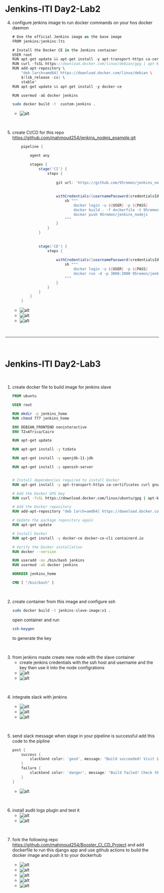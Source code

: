 # Jenkins-ITI Day2-Lab2

4. configure jenkins image to run docker commands on your hos docker daemon
    ```groovy
    # Use the official Jenkins image as the base image
    FROM jenkins/jenkins:lts

    # Install the Docker CE in the Jenkins container
    USER root
    RUN apt-get update && apt-get install -y apt-transport-https ca-certificates curl gnupg-agent software-properties-common
    RUN curl -fsSL https://download.docker.com/linux/debian/gpg | apt-key add -
    RUN add-apt-repository \
        "deb [arch=amd64] https://download.docker.com/linux/debian \
        $(lsb_release -cs) \
        stable"
    RUN apt-get update && apt-get install -y docker-ce

    RUN usermod -aG docker jenkins
    ```
    ```bash
    sudo docker build -t  custom-jenkins .
    ```
    - ![alt](images/Lab2/4-1.png)

<br/>

5. create CI/CD for this repo https://github.com/mahmoud254/jenkins_nodejs_example.git

    ```groovy
        pipeline {

            agent any

            stages {
                stage('CI') {
                    steps {
                        
                        git url: 'https://github.com/95remon/jenkins_nodejs_example', branch: 'master'
                        
                        
                        withCredentials([usernamePassword(credentialsId: 'dockerhub', passwordVariable: 'PASS', usernameVariable: 'USER')]){
                            sh """
                                docker login -u ${USER} -p ${PASS}
                                docker build . -f dockerfile -t 95remon/jenkins_nodejs
                                docker push 95remon/jenkins_nodejs
                            """
                        }
                    }
                }
                
                
                stage('CD') {
                    steps {
                        
                        withCredentials([usernamePassword(credentialsId: 'dockerhub', passwordVariable: 'PASS', usernameVariable: 'USER')]){
                            sh """
                                docker login -u ${USER} -p ${PASS}
                                docker run -d -p 3000:3000 95remon/jenkins_nodejs
                            """
                        }
                    }
                }
            }
        }

    ```
    - ![alt](images/Lab2/5-1.png)
    - ![alt](images/Lab2/5-2.png)
    - ![alt](images/Lab2/5-3.png)

<br/>

---

<br/>

# Jenkins-ITI Day2-Lab3

<br/>

1. create docker file to build image for jenkins slave
    ```dockerfile
    FROM ubuntu

    USER root

    RUN mkdir -p jenkins_home
    RUN chmod 777 jenkins_home

    ENV DEBIAN_FRONTEND noninteractive
    ENV TZ=Africa/Cairo

    RUN apt-get update

    RUN apt-get install -y tzdata

    RUN apt-get install -y openjdk-11-jdk

    RUN apt-get install -y openssh-server


    # Install dependencies required to install Docker
    RUN apt-get install -y apt-transport-https ca-certificates curl gnupg-agent software-properties-common

    # Add the Docker GPG key
    RUN curl -fsSL https://download.docker.com/linux/ubuntu/gpg | apt-key add -

    # Add the Docker repository
    RUN add-apt-repository "deb [arch=amd64] https://download.docker.com/linux/ubuntu $(lsb_release -cs) stable"

    # Update the package repository again
    RUN apt-get update

    # Install Docker
    RUN apt-get install -y docker-ce docker-ce-cli containerd.io

    # Verify the Docker installation
    RUN docker --version

    RUN useradd -ms /bin/bash jenkins
    RUN usermod -aG docker jenkins

    WORKDIR jenkins_home

    CMD [ "/bin/bash" ]
    ```
    
<br/>


2. create container from this image and configure ssh 
    ```bash
    sudo docker build -t jenkins-slave-image:v1 .
    ```
    open container and run
    ```bash
    ssh-keygen
    ```
    to generate the key

<br/>
    

3. from jenkins maste create new node with the slave container
    - create jenkins credentials with the ssh host and username and the key then use it into the node configrations
    - ![alt](images/Lab3/3-1.png)
    - ![alt](images/Lab3/3-2.png)


<br/>
   
4. integrate slack with jenkins

    - ![alt](images/Lab3/4-1.png)
    - ![alt](images/Lab3/4-2.png)
    - ![alt](images/Lab3/4-3.png)

<br/>


5. send slack message when stage in your pipeline is successful
    add this code to the pipline 
    ```groovy
    post {
        success {
            slackSend color: 'good', message: "Build succeeded! Visit ${env.BUILD_URL}"
        }
        failure {
            slackSend color: 'danger', message: "Build failed! Check the logs at ${env.BUILD_URL}"
        }
    }
    ```
    - ![alt](images/Lab3/5-1.png)

<br/>


6. install audit logs plugin and test it
   - ![alt](images/Lab3/6-1.png)
   - ![alt](images/Lab3/6-2.png)

<br/>

7. fork the following repo https://github.com/mahmoud254/Booster_CI_CD_Project and add dockerfile to run this django app and use github actions to build the docker image and push it to your dockerhub

    - ![alt](images/Lab3/7-1.png)
    - ![alt](images/Lab3/7-2.png)
    - ![alt](images/Lab3/7-3.png)
    - ![alt](images/Lab3/7-4.png)
    - ![alt](images/Lab3/7-5.png)
